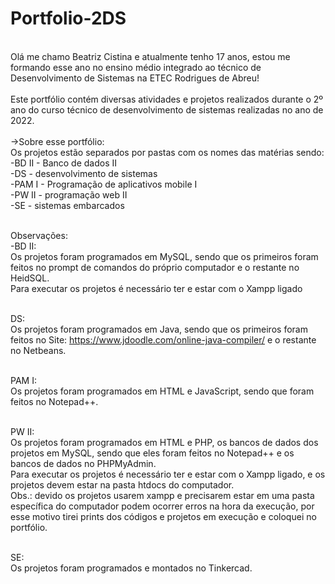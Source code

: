 # Portfolio-2DS 
<br>Olá me chamo Beatriz Cistina e atualmente tenho 17 anos, estou me formando esse ano no ensino médio integrado ao técnico de Desenvolvimento de Sistemas na ETEC Rodrigues de Abreu! <br><br>
Este portfólio contém diversas atividades e projetos realizados durante o 2º ano do curso técnico de desenvolvimento de sistemas realizadas no ano de 2022.<br><br>
->Sobre esse portfólio:<br>
Os projetos estão separados por pastas com os nomes das matérias sendo:<br>
-BD II - Banco de dados II<br>
-DS - desenvolvimento de sistemas<br>
-PAM I - Programação de aplicativos mobile I<br>
-PW II - programação web II <br>
-SE - sistemas embarcados<br><br>

Observações:<br>
-BD II:<br>
Os projetos foram programados em MySQL, sendo que os primeiros foram feitos no prompt de comandos do próprio computador e o restante no HeidSQL.<br>
Para executar os projetos é necessário ter e estar com o Xampp ligado<br><br>

DS:<br>
Os projetos foram programados em Java, sendo que os primeiros foram feitos no Site: https://www.jdoodle.com/online-java-compiler/ e o restante no Netbeans.<br><br>

PAM I:<br>
Os projetos foram programados em HTML e JavaScript, sendo que foram feitos no Notepad++.<br><br>

PW II:<br>
Os projetos foram programados em HTML e PHP, os bancos de dados dos projetos em MySQL, sendo que eles foram feitos no Notepad++ e os bancos de dados no PHPMyAdmin.<br>
Para executar os projetos é necessário ter e estar com o Xampp ligado, e os projetos devem estar na pasta htdocs do computador.<br>
Obs.: devido os projetos usarem xampp e precisarem estar em uma pasta específica do computador podem ocorrer erros na hora da execução, por esse motivo tirei prints dos códigos e projetos em execução e coloquei no portfólio.<br><br>

SE:<br>
Os projetos foram programados e montados no Tinkercad.
